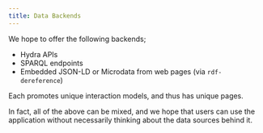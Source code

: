 ```yaml
---
title: Data Backends
---
```


We hope to offer the following backends;

- Hydra APIs
- SPARQL endpoints
- Embedded JSON-LD or Microdata from web pages (via `rdf-dereference`)

Each promotes unique interaction models, and thus has unique pages.

In fact, all of the above can be mixed, and we hope that users can use the application without necessarily thinking about the data sources behind it.
